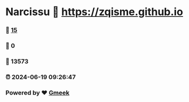 # Narcissu :link: https://zqisme.github.io 
### :page_facing_up: [15](https://zqisme.github.io/tag.html) 
### :speech_balloon: 0 
### :hibiscus: 13573 
### :alarm_clock: 2024-06-19 09:26:47 
### Powered by :heart: [Gmeek](https://github.com/Meekdai/Gmeek)
